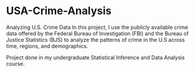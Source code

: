 # USA-Crime-Analysis
Analyzing U.S. Crime Data
In this project, I use the publicly available crime data offered by the Federal
Bureau of Investigation (FBI) and the Bureau of Justice Statistics (BJS) to analyze
the patterns of crime in the U.S across time, regions, and demographics.

Project done in my undergraduate Statistical Inference and Data Analysis course.
